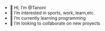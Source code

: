- 👋 Hi, I’m @Tanoni
- 👀 I’m interested in sports, work, learn,etc.
- 🌱 I’m currently learning programming
- 💞️ I’m looking to collaborate on new proyects


<!---
Tanoni/Tanoni is a ✨ special ✨ repository because its `README.md` (this file) appears on your GitHub profile.
You can click the Preview link to take a look at your changes.
--->
